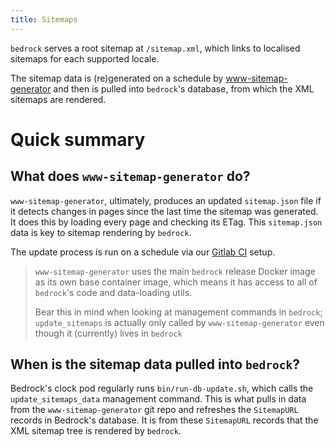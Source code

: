 ```yaml
---
title: Sitemaps
---
```


`bedrock` serves a root sitemap at `/sitemap.xml`, which links to
localised sitemaps for each supported locale.

The sitemap data is (re)generated on a schedule by
[www-sitemap-generator](https://github.com/mozmeao/www-sitemap-generator)
and then is pulled into `bedrock`'s database, from which the XML
sitemaps are rendered.

# Quick summary

## What does `www-sitemap-generator` do?

`www-sitemap-generator`, ultimately, produces an updated `sitemap.json`
file if it detects changes in pages since the last time the sitemap was
generated. It does this by loading every page and checking its ETag.
This `sitemap.json` data is key to sitemap rendering by `bedrock`.

The update process is run on a schedule via our [Gitlab
CI](https://gitlab.com/mozmeao/www-sitemap-generator) setup.

> `www-sitemap-generator` uses the main `bedrock` release Docker image
> as its own base container image, which means it has access to all of
> `bedrock`'s code and data-loading utils.
>
> Bear this in mind when looking at management commands in `bedrock`;
> `update_sitemaps` is actually only called by `www-sitemap-generator`
> even though it (currently) lives in `bedrock`

## When is the sitemap data pulled into `bedrock`?

Bedrock's clock pod regularly runs `bin/run-db-update.sh`, which calls
the `update_sitemaps_data` management command. This is what pulls in
data from the `www-sitemap-generator` git repo and refreshes the
`SitemapURL` records in Bedrock's database. It is from these
`SitemapURL` records that the XML sitemap tree is rendered by `bedrock`.
